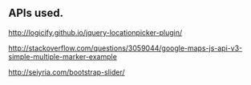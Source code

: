 




## APIs used.

http://logicify.github.io/jquery-locationpicker-plugin/

http://stackoverflow.com/questions/3059044/google-maps-js-api-v3-simple-multiple-marker-example

http://seiyria.com/bootstrap-slider/

